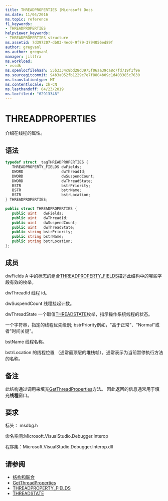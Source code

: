 ```yaml
---
title: THREADPROPERTIES |Microsoft Docs
ms.date: 11/04/2016
ms.topic: reference
f1_keywords:
- THREADPROPERTIES
helpviewer_keywords:
- THREADPROPERTIES structure
ms.assetid: 7d397207-db03-4ec0-9f79-3794056ed89f
author: gregvanl
ms.author: gregvanl
manager: jillfra
ms.workload:
- vssdk
ms.openlocfilehash: 55b3334c8bd28d3975f06aa39ca8c7fd719f1f9e
ms.sourcegitcommit: 94b3a052fb1229c7e7f8804b09c1d403385c7630
ms.translationtype: MT
ms.contentlocale: zh-CN
ms.lasthandoff: 04/23/2019
ms.locfileid: "62913348"
---
```

# <a name="threadproperties"></a>THREADPROPERTIES
介绍在线程的属性。

## <a name="syntax"></a>语法

```cpp
typedef struct _tagTHREADPROPERTIES { 
   THREADPROPERTY_FIELDS dwFields;
   DWORD                 dwThreadId;
   DWORD                 dwSuspendCount;
   DWORD                 dwThreadState;
   BSTR                  bstrPriority;
   BSTR                  bstrName;
   BSTR                  bstrLocation;
} THREADPROPERTIES;
```

```csharp
public struct THREADPROPERTIES { 
   public uint   dwFields;
   public uint   dwThreadId;
   public uint   dwSuspendCount;
   public uint   dwThreadState;
   public string bstrPriority;
   public string bstrName;
   public string bstrLocation;
};
```

## <a name="members"></a>成员
 dwFields A 中的标志的组合[THREADPROPERTY_FIELDS](../../../extensibility/debugger/reference/threadproperty-fields.md)描述此结构中的哪些字段有效的枚举。

 dwThreadId 线程 id。

 dwSuspendCount 线程挂起计数。

 dwThreadState 一个取值[THREADSTATE](../../../extensibility/debugger/reference/threadstate.md)枚举，指示操作系统线程的状态。

 一个字符串，指定的线程优先级别; bstrPriority例如，"高于正常"、"Normal"或者"时间关键"。

 bstName 线程名称。

 bstrLocation 的线程位置 （通常最顶层的堆栈帧），通常表示为当前暂停执行方法的名称。

## <a name="remarks"></a>备注
 此结构通过调用来填充[GetThreadProperties](../../../extensibility/debugger/reference/idebugthread2-getthreadproperties.md)方法。 因此返回的信息通常用于填充**线程**窗口。

## <a name="requirements"></a>要求
 标头： msdbg.h

 命名空间:Microsoft.VisualStudio.Debugger.Interop

 程序集：Microsoft.VisualStudio.Debugger.Interop.dll

## <a name="see-also"></a>请参阅
- [结构和联合](../../../extensibility/debugger/reference/structures-and-unions.md)
- [GetThreadProperties](../../../extensibility/debugger/reference/idebugthread2-getthreadproperties.md)
- [THREADPROPERTY_FIELDS](../../../extensibility/debugger/reference/threadproperty-fields.md)
- [THREADSTATE](../../../extensibility/debugger/reference/threadstate.md)